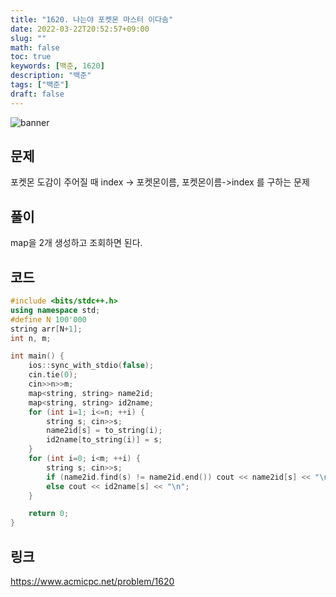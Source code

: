 ```yaml
---
title: "1620. 나는야 포켓몬 마스터 이다솜"
date: 2022-03-22T20:52:57+09:00
slug: ""
math: false
toc: true
keywords: [백준, 1620]
description: "백준"
tags: ["백준"]
draft: false
---
```

![banner](/banner/acm_banner.jpg)

## 문제
포켓몬 도감이 주어질 때 index -> 포켓몬이름, 포켓몬이름->index 를 구하는 문제

## 풀이
map을 2개 생성하고 조회하면 된다.

## 코드
```c++
#include <bits/stdc++.h>
using namespace std;
#define N 100'000
string arr[N+1];
int n, m;

int main() {
    ios::sync_with_stdio(false);
    cin.tie(0);
    cin>>n>>m;
    map<string, string> name2id;
    map<string, string> id2name;
    for (int i=1; i<=n; ++i) {
        string s; cin>>s;
        name2id[s] = to_string(i);
        id2name[to_string(i)] = s;
    }
    for (int i=0; i<m; ++i) {
        string s; cin>>s;
        if (name2id.find(s) != name2id.end()) cout << name2id[s] << "\n";
        else cout << id2name[s] << "\n";
    }

    return 0;
}
```

## 링크
https://www.acmicpc.net/problem/1620